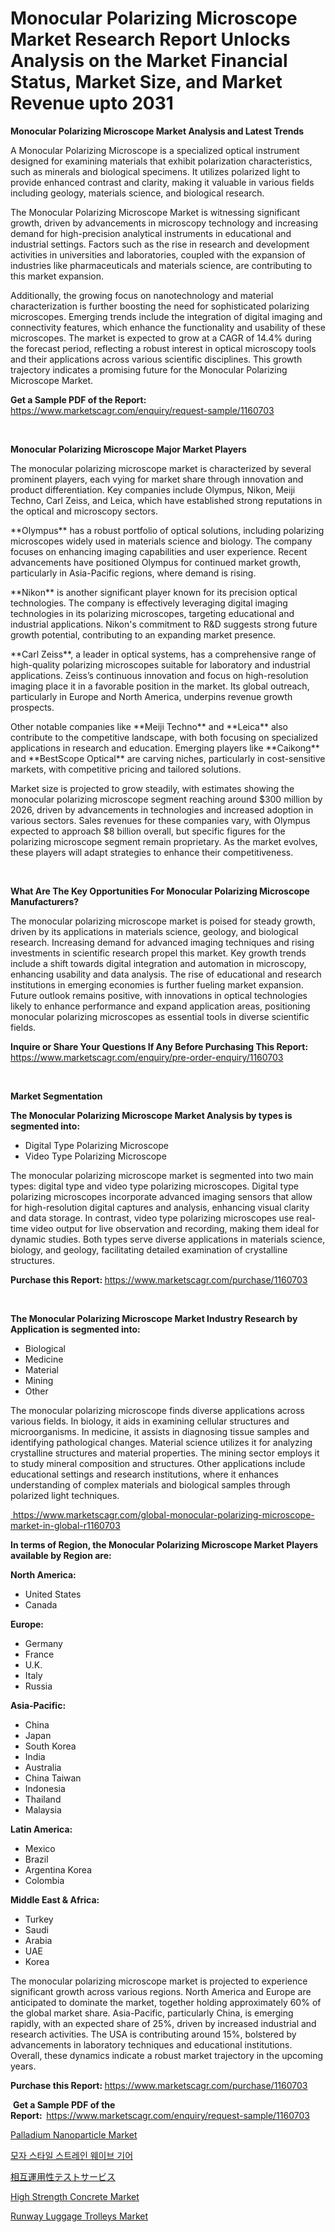 <p><h1>Monocular Polarizing Microscope Market Research Report Unlocks Analysis on the Market Financial Status, Market Size, and Market Revenue upto 2031</h1></p><p><strong>Monocular Polarizing Microscope Market Analysis and Latest Trends</strong></p>
<p><p>A Monocular Polarizing Microscope is a specialized optical instrument designed for examining materials that exhibit polarization characteristics, such as minerals and biological specimens. It utilizes polarized light to provide enhanced contrast and clarity, making it valuable in various fields including geology, materials science, and biological research.</p><p>The Monocular Polarizing Microscope Market is witnessing significant growth, driven by advancements in microscopy technology and increasing demand for high-precision analytical instruments in educational and industrial settings. Factors such as the rise in research and development activities in universities and laboratories, coupled with the expansion of industries like pharmaceuticals and materials science, are contributing to this market expansion. </p><p>Additionally, the growing focus on nanotechnology and material characterization is further boosting the need for sophisticated polarizing microscopes. Emerging trends include the integration of digital imaging and connectivity features, which enhance the functionality and usability of these microscopes. The market is expected to grow at a CAGR of 14.4% during the forecast period, reflecting a robust interest in optical microscopy tools and their applications across various scientific disciplines. This growth trajectory indicates a promising future for the Monocular Polarizing Microscope Market.</p></p>
<p><strong>Get a Sample PDF of the Report:&nbsp;</strong> <a href="https://www.marketscagr.com/enquiry/request-sample/1160703">https://www.marketscagr.com/enquiry/request-sample/1160703</a></p>
<p>&nbsp;</p>
<p><strong>Monocular Polarizing Microscope Major Market Players</strong></p>
<p><p>The monocular polarizing microscope market is characterized by several prominent players, each vying for market share through innovation and product differentiation. Key companies include Olympus, Nikon, Meiji Techno, Carl Zeiss, and Leica, which have established strong reputations in the optical and microscopy sectors.</p><p>**Olympus** has a robust portfolio of optical solutions, including polarizing microscopes widely used in materials science and biology. The company focuses on enhancing imaging capabilities and user experience. Recent advancements have positioned Olympus for continued market growth, particularly in Asia-Pacific regions, where demand is rising.</p><p>**Nikon** is another significant player known for its precision optical technologies. The company is effectively leveraging digital imaging technologies in its polarizing microscopes, targeting educational and industrial applications. Nikon's commitment to R&D suggests strong future growth potential, contributing to an expanding market presence.</p><p>**Carl Zeiss**, a leader in optical systems, has a comprehensive range of high-quality polarizing microscopes suitable for laboratory and industrial applications. Zeiss’s continuous innovation and focus on high-resolution imaging place it in a favorable position in the market. Its global outreach, particularly in Europe and North America, underpins revenue growth prospects.</p><p>Other notable companies like **Meiji Techno** and **Leica** also contribute to the competitive landscape, with both focusing on specialized applications in research and education. Emerging players like **Caikong** and **BestScope Optical** are carving niches, particularly in cost-sensitive markets, with competitive pricing and tailored solutions.</p><p>Market size is projected to grow steadily, with estimates showing the monocular polarizing microscope segment reaching around $300 million by 2026, driven by advancements in technologies and increased adoption in various sectors. Sales revenues for these companies vary, with Olympus expected to approach $8 billion overall, but specific figures for the polarizing microscope segment remain proprietary. As the market evolves, these players will adapt strategies to enhance their competitiveness.</p></p>
<p>&nbsp;</p>
<p><strong>What Are The Key Opportunities For Monocular Polarizing Microscope Manufacturers?</strong></p>
<p><p>The monocular polarizing microscope market is poised for steady growth, driven by its applications in materials science, geology, and biological research. Increasing demand for advanced imaging techniques and rising investments in scientific research propel this market. Key growth trends include a shift towards digital integration and automation in microscopy, enhancing usability and data analysis. The rise of educational and research institutions in emerging economies is further fueling market expansion. Future outlook remains positive, with innovations in optical technologies likely to enhance performance and expand application areas, positioning monocular polarizing microscopes as essential tools in diverse scientific fields.</p></p>
<p><strong>Inquire or Share Your Questions If Any Before Purchasing This Report:</strong> <a href="https://www.marketscagr.com/enquiry/pre-order-enquiry/1160703">https://www.marketscagr.com/enquiry/pre-order-enquiry/1160703</a></p>
<p>&nbsp;</p>
<p><strong>Market Segmentation</strong></p>
<p><strong>The Monocular Polarizing Microscope Market Analysis by types is segmented into:</strong></p>
<p><ul><li>Digital Type Polarizing Microscope</li><li>Video Type Polarizing Microscope</li></ul></p>
<p><p>The monocular polarizing microscope market is segmented into two main types: digital type and video type polarizing microscopes. Digital type polarizing microscopes incorporate advanced imaging sensors that allow for high-resolution digital captures and analysis, enhancing visual clarity and data storage. In contrast, video type polarizing microscopes use real-time video output for live observation and recording, making them ideal for dynamic studies. Both types serve diverse applications in materials science, biology, and geology, facilitating detailed examination of crystalline structures.</p></p>
<p><strong>Purchase this Report:&nbsp;</strong><a href="https://www.marketscagr.com/purchase/1160703">https://www.marketscagr.com/purchase/1160703</a></p>
<p>&nbsp;</p>
<p><strong>The Monocular Polarizing Microscope Market Industry Research by Application is segmented into:</strong></p>
<p><ul><li>Biological</li><li>Medicine</li><li>Material</li><li>Mining</li><li>Other</li></ul></p>
<p><p>The monocular polarizing microscope finds diverse applications across various fields. In biology, it aids in examining cellular structures and microorganisms. In medicine, it assists in diagnosing tissue samples and identifying pathological changes. Material science utilizes it for analyzing crystalline structures and material properties. The mining sector employs it to study mineral composition and structures. Other applications include educational settings and research institutions, where it enhances understanding of complex materials and biological samples through polarized light techniques.</p></p>
<p><a href="https://www.marketscagr.com/global-monocular-polarizing-microscope-market-in-global-r1160703">&nbsp;https://www.marketscagr.com/global-monocular-polarizing-microscope-market-in-global-r1160703</a></p>
<p><strong>In terms of Region, the Monocular Polarizing Microscope Market Players available by Region are:</strong></p>
<p>
    <p> <strong> North America: </strong>
        <ul>
            <li>United States</li>
            <li>Canada</li>
        </ul>
        </p> 
    <p> <strong> Europe: </strong>
        <ul>
            <li>Germany</li>
            <li>France</li>
            <li>U.K.</li>
            <li>Italy</li>
            <li>Russia</li>
        </ul>
        </p> 
    <p> <strong> Asia-Pacific: </strong>
        <ul>
            <li>China</li>
            <li>Japan</li>
            <li>South Korea</li>
            <li>India</li>
            <li>Australia</li>
            <li>China Taiwan</li>
            <li>Indonesia</li>
            <li>Thailand</li>
            <li>Malaysia</li>
        </ul>
        </p> 
    <p> <strong> Latin America: </strong>
        <ul>
            <li>Mexico</li>
            <li>Brazil</li>
            <li>Argentina Korea</li>
            <li>Colombia</li>
        </ul>
        </p> 
    <p> <strong> Middle East & Africa: </strong>
        <ul>
            <li>Turkey</li>
            <li>Saudi</li>
            <li>Arabia</li>
            <li>UAE</li>
            <li>Korea</li>
        </ul>
    </p>
    </p>
<p><p>The monocular polarizing microscope market is projected to experience significant growth across various regions. North America and Europe are anticipated to dominate the market, together holding approximately 60% of the global market share. Asia-Pacific, particularly China, is emerging rapidly, with an expected share of 25%, driven by increased industrial and research activities. The USA is contributing around 15%, bolstered by advancements in laboratory techniques and educational institutions. Overall, these dynamics indicate a robust market trajectory in the upcoming years.</p></p>
<p><strong>Purchase this Report: </strong><a href="https://www.marketscagr.com/purchase/1160703">https://www.marketscagr.com/purchase/1160703</a></p>
<p>&nbsp;<strong>Get a Sample PDF of the Report:&nbsp;&nbsp;</strong><a href="https://www.marketscagr.com/enquiry/request-sample/1160703">https://www.marketscagr.com/enquiry/request-sample/1160703</a></p>
<p><strong></strong></p>
<p><p><a href="https://www.linkedin.com/pulse/global-palladium-nanoparticle-market-sector-types-applications-ku3ce?trackingId=ZLr%2Fk9O7SOGM5zW9e229pg%3D%3D">Palladium Nanoparticle Market</a></p><p><a href="https://medium.com/@ganeshprasad001/hat-style-strain-wave-gears-market-%EC%9D%98-%EA%B8%80%EB%A1%9C%EB%B2%8C-%EC%8B%9C%EC%9E%A5-%EA%B0%9C%EC%9A%94%EB%8A%94-%EC%A0%84-%EC%84%B8%EA%B3%84-%EB%B0%8F-%EC%A3%BC%EC%9A%94-%EC%8B%9C%EC%9E%A5%EC%9D%98-%EC%82%B0%EC%97%85%EC%97%90-%EC%98%81%ED%96%A5%EC%9D%84-%EB%AF%B8%EC%B9%98%EB%8A%94-%EC%A3%BC%EC%9A%94-%ED%8A%B8%EB%A0%8C%EB%93%9C%EC%97%90-%EB%8C%80%ED%95%9C-%EB%8F%85%ED%8A%B9%ED%95%9C-%EA%B4%80%EC%A0%90%EC%9D%84-95ce27c7ee5b">모자 스타일 스트레인 웨이브 기어</a></p><p><a href="https://medium.com/@carengczpoe/interoperability-testing-service-market-%E3%81%AE%E3%82%B0%E3%83%AD%E3%83%BC%E3%83%90%E3%83%AB%E5%B8%82%E5%A0%B4%E6%A6%82%E8%A6%81%E3%81%AF-%E4%B8%96%E7%95%8C%E3%81%8A%E3%82%88%E3%81%B3%E4%B8%BB%E8%A6%81%E5%B8%82%E5%A0%B4%E3%81%AB%E3%81%8A%E3%81%91%E3%82%8B%E6%A5%AD%E7%95%8C%E3%81%AB%E5%BD%B1%E9%9F%BF%E3%82%92%E4%B8%8E%E3%81%88%E3%82%8B%E4%B8%BB%E8%A6%81%E3%81%AA%E3%83%88%E3%83%AC%E3%83%B3%E3%83%89%E3%81%AB%E3%81%A4%E3%81%84%E3%81%A6-%E7%8B%AC%E8%87%AA%E3%81%AE%E8%A6%96%E7%82%B9%E3%82%92%E6%8F%90%E4%BE%9B%E3%81%97%E3%81%BE%E3%81%99-19a3c92cd87c">相互運用性テストサービス</a></p><p><a href="https://issuu.com/reportprime-2/docs/high-strength-concrete-market-size-_cdc894dcfcfb8b">High Strength Concrete Market</a></p><p><a href="https://github.com/provorikovar/Market-Research-Report-List-6/blob/main/runway-luggage-trolleys-market.md">Runway Luggage Trolleys Market</a></p></p>